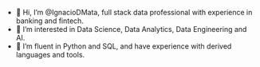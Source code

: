 - 👋 Hi, I’m @IgnacioDMata, full stack data professional with experience in banking and fintech.
- 👀 I’m interested in Data Science, Data Analytics, Data Engineering and AI.
- 🌱 I’m fluent in Python and SQL, and have experience with derived languages and tools.

<!---
IgnacioDMata/IgnacioDMata is a ✨ special ✨ repository because its `README.md` (this file) appears on your GitHub profile.
You can click the Preview link to take a look at your changes.
--->
